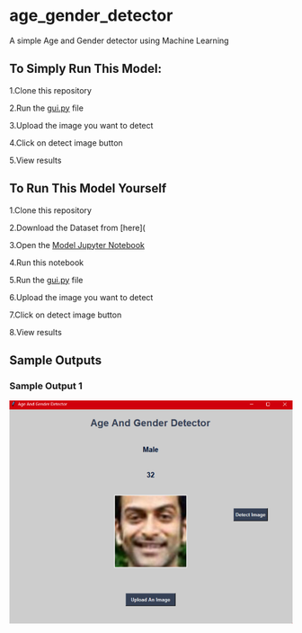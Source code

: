 # age_gender_detector
A simple Age and Gender detector using Machine Learning
## To Simply Run This Model:
1.Clone this repository

2.Run the [gui.py](https://github.com/riyalguha/age_gender_detector/blob/main/gui.py) file

3.Upload the image you want to detect

4.Click on detect image button

5.View results


## To Run This Model Yourself
1.Clone this repository

2.Download the Dataset from [here](

3.Open the [Model Jupyter Notebook](https://github.com/riyalguha/age_gender_detector/blob/main/Model.ipynb)

4.Run this notebook

5.Run the [gui.py](https://github.com/riyalguha/age_gender_detector/blob/main/gui.py) file

6.Upload the image you want to detect

7.Click on detect image button

8.View results

## Sample Outputs
### Sample Output 1
![Sample Output 1](https://github.com/riyalguha/age_gender_detector/blob/main/Screenshot%202023-06-14%20010321.png)

